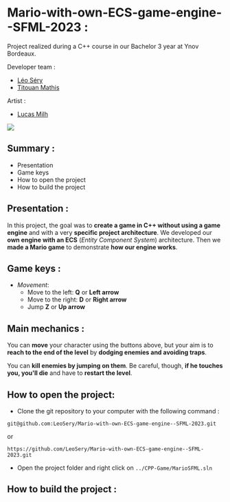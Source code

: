 # Mario-with-own-ECS-game-engine--SFML-2023 : 

Project realized during a C++ course in our Bachelor 3 year at Ynov Bordeaux.

Developer team :

- [Léo Séry](https://github.com/LeoSery)
- [Titouan Mathis](https://github.com/Lyrym)

Artist :

- [Lucas Milh](https://github.com/Okaeri-nasaii)

![](https://hackmd.io/_uploads/S1Z1ZHMU3.png)

## Summary :

- Presentation
- Game keys
- How to open the project
- How to build the project

## Presentation :

In this project, the goal was to **create a game in C++ without using a game engine** and with a very **specific project architecture**. We developed our **own engine with an ECS** (*Entity Component System*) architecture. Then we **made a Mario game** to demonstrate **how our engine works**. 

## Game keys :

- *Movement*:
    - Move to the left: **Q** or **Left arrow**
    - Move to the right: **D** or **Right arrow**
    - Jump **Z** or **Up arrow**

## Main mechanics : 


You can **move** your character using the buttons above, but your aim is to **reach to the end of the level** by **dodging enemies and avoiding traps**.

You can **kill enemies by jumping on them**. Be careful, though, **if he touches you, you'll die** and have to **restart the level**.


## How to open the project:

- Clone the git repository to your computer with the following command :
```
git@github.com:LeoSery/Mario-with-own-ECS-game-engine--SFML-2023.git
```
or 
```
https://github.com/LeoSery/Mario-with-own-ECS-game-engine--SFML-2023.git
```

- Open the project folder and right click on `../CPP-Game/MarioSFML.sln`

## How to build the project : 


